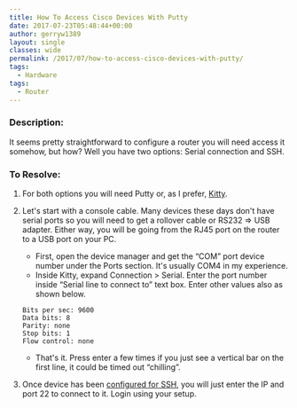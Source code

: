 ```yaml
---
title: How To Access Cisco Devices With Putty
date: 2017-07-23T05:48:44+00:00
author: gerryw1389
layout: single
classes: wide
permalink: /2017/07/how-to-access-cisco-devices-with-putty/
tags:
  - Hardware
tags:
  - Router
---
```

<!--more-->

### Description:

It seems pretty straightforward to configure a router you will need access it somehow, but how? Well you have two options: Serial connection and SSH.

### To Resolve:

1. For both options you will need Putty or, as I prefer, [Kitty](https://portableapps.com/apps/internet/kitty-portable).

2. Let's start with a console cable. Many devices these days don't have serial ports so you will need to get a rollover cable or RS232 => USB adapter. Either way, you will be going from the RJ45 port on the router to a USB port on your PC.

   - First, open the device manager and get the &#8220;COM&#8221; port device number under the Ports section. It's usually COM4 in my experience.
   - Inside Kitty, expand Connection > Serial. Enter the port number inside &#8220;Serial line to connect to&#8221; text box. Enter other values also as shown below.

   ```escape
   Bits per sec: 9600
   Data bits: 8
   Parity: none
   Stop bits: 1
   Flow control: none
   ```

   - That's it. Press enter a few times if you just see a vertical bar on the first line, it could be timed out &#8220;chilling&#8221;.

3. Once device has been [configured for SSH](https://automationadmin.com/2016/10/ccna-user-passwords-ssh/), you will just enter the IP and port 22 to connect to it. Login using your setup.